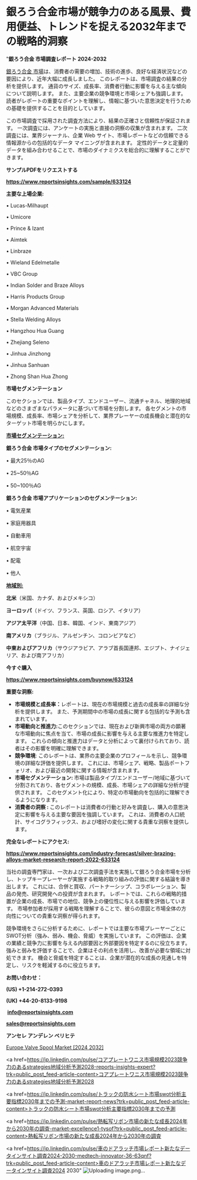 # 銀ろう合金市場が競争力のある風景、費用便益、トレンドを捉える2032年までの戦略的洞察

"<strong>銀ろう合金 市場調査レポート 2024-2032</strong>

<a href=https://www.reportsinsights.com/sample/633124>銀ろう合金 市場</a>は、消費者の需要の増加、技術の進歩、良好な経済状況などの要因により、近年大幅に成長しました。 このレポートは、市場調査の結果の分析を提供します。 通貨のサイズ、成長率、消費者行動に影響を与える主な傾向について説明します。 また、主要企業の競争環境と市場シェアも強調します。 読者がレポートの重要なポイントを理解し、情報に基づいた意思決定を行うための基礎を提供することを目的としています。

この市場調査で採用された調査方法により、結果の正確さと信頼性が保証されます。 一次調査には、アンケートの実施と直接の洞察の収集が含まれます。 二次調査には、業界ジャーナル、企業 Web サイト、市場レポートなどの信頼できる情報源からの包括的なデータ マイニングが含まれます。 定性的データと定量的データを組み合わせることで、市場のダイナミクスを総合的に理解することができます。

<strong><b>サンプルPDFをリクエストする</b></strong>

<a href=https://www.reportsinsights.com/sample/633124><strong><u>https://www.reportsinsights.com/sample/633124</u></strong></a>

<strong>主要な上場企業:</strong>

• Lucas-Milhaupt

• Umicore

• Prince & Izant

• Aimtek

• Linbraze

• Wieland Edelmetalle

• VBC Group

• Indian Solder and Braze Alloys

• Harris Products Group

• Morgan Advanced Materials

• Stella Welding Alloys

• Hangzhou Hua Guang

• Zhejiang Seleno

• Jinhua Jinzhong

• Jinhua Sanhuan

• Zhong Shan Hua Zhong

<strong>市場セグメンテーション</strong>

このセクションでは、製品タイプ、エンドユーザー、流通チャネル、地理的地域などのさまざまなパラメータに基づいて市場を分割します。 各セグメントの市場規模、成長率、市場シェアを分析して、業界プレーヤーの成長機会と潜在的なターゲット市場を明らかにします。

<strong><u>市場セグメンテーション</u></strong><strong><u>:</u></strong>

<strong>銀ろう合金 市場タイプのセグメンテーション:</strong>

• 最大25％のAG

• 25~50％AG

• 50~100％AG

<strong>銀ろう合金 市場アプリケーションのセグメンテーション:</strong>

• 電気産業

• 家庭用器具

• 自動車用

• 航空宇宙

• 配電

• 他人

<strong><u>地域別</u></strong><strong><u>:</u></strong>

<strong>北米</strong>（米国、カナダ、およびメキシコ）

<strong>ヨーロッパ</strong>（ドイツ、フランス、英国、ロシア、イタリア）

<strong>アジア太平洋</strong>（中国、日本、韓国、インド、東南アジア）

<strong>南アメリカ</strong>（ブラジル、アルゼンチン、コロンビアなど）

<strong>中東およびアフリカ</strong>（サウジアラビア、アラブ首長国連邦、エジプト、ナイジェリア、および南アフリカ）

<strong>今すぐ購入</strong>

<a href=https://www.reportsinsights.com/buynow/633124><strong><u>https://www.reportsinsights.com/buynow/633124</u></strong></a>

<strong>重要な洞察:</strong>
<ul>
  <li><strong>市場規模と成長率：</strong>レポートは、現在の市場規模と過去の成長率の詳細な分析を提供します。 また、予測期間中の市場の成長に関する包括的な予測も含まれています。</li>
  <li><strong>市場動向と推進力:</strong>このセクションでは、現在および新興市場の両方の顕著な市場動向に焦点を当て、市場の成長に影響を与える主要な推進力を特定します。 これらの傾向と推進力はデータと分析によって裏付けられており、読者はその影響を明確に理解できます。</li>
  <li><strong>競争環境</strong>: このレポートは、業界の主要企業のプロフィールを示し、競争環境の詳細な評価を提供します。 これには、市場シェア、戦略、製品ポートフォリオ、および最近の開発に関する情報が含まれます。</li>
  <li><strong>市場セグメンテーション: </strong>市場は製品タイプ/エンドユーザー/地域に基づいて分割されており、各セグメントの規模、成長、市場シェアの詳細な分析が提供されます。 このセグメント化により、特定の市場動向を包括的に理解できるようになります。</li>
  <li><strong>消費者の洞察 : </strong>このレポートは消費者の行動と好みを調査し、購入の意思決定に影響を与える主要な要因を強調しています。 これは、消費者の人口統計、サイコグラフィックス、および嗜好の変化に関する貴重な洞察を提供します。</li>
</ul>
<strong>完全なレポートにアクセス:</strong>

<a href=https://www.reportsinsights.com/industry-forecast/silver-brazing-alloys-market-research-report-2022-633124><strong><u><b>https://www.reportsinsights.com/industry-forecast/silver-brazing-alloys-market-research-report-2022-633124</b></u></strong></a>

当社の調査専門家は、一次および二次調査手法を実施して銀ろう合金市場を分析し、トップキープレーヤーが実施する戦略的取り組みの評価に関する結論を導き出します。 これには、合併と買収、パートナーシップ、コラボレーション、製品の発売、研究開発への投資が含まれます。 レポートでは、これらの戦略的措置が企業の成長、市場での地位、競争上の優位性に与える影響を評価しています。 市場参加者が採用する戦略を理解することで、彼らの意図と市場全体の方向性についての貴重な洞察が得られます。

競争環境をさらに分析するために、レポートでは主要な市場プレーヤーごとにSWOT分析（強み、弱み、機会、脅威）を実施しています。 この評価は、企業の業績と競争力に影響を与える内部要因と外部要因を特定するのに役立ちます。 強みと弱みを評価することで、企業はその利点を活用し、改善が必要な領域に対処できます。 機会と脅威を特定することは、企業が潜在的な成長の見通しを特定し、リスクを軽減するのに役立ちます。

<strong>お問い合わせ：</strong>

<strong>(US) +1-214-272-0393</strong>

<strong>(UK) +44-20-8133-9198</strong>

<strong> </strong><a href=info@reportsinsights.com><strong><u>info@reportsinsights.com</u></strong></a>

<a href=sales@reportsinsights.com><strong><u>sales@reportsinsights.com</u></strong></a>

<strong>アンセレ アンデレン ベリヒテ</strong>

<a href=https://www.linkedin.com/pulse/europe-valve-spool-market-latest-trends-forecasts-mgncf/>Europe Valve Spool Market [2024 2032]</a>

<a href=https://jp.linkedin.com/pulse/コアプレートワニス市場規模2023競争力のあるstrategies地域分析予測2028-reports-insights-expert?trk=public_post_feed-article-content>コアプレートワニス市場規模2023競争力のあるstrategies地域分析予測2028</a>

<a href=https://jp.linkedin.com/pulse/トラックの防水シート市場swot分析主要指標2030年までの予測-market-report-news?trk=public_post_feed-article-content>トラックの防水シート市場swot分析主要指標2030年までの予測</a>

<a href=https://jp.linkedin.com/pulse/熱転写リボン市場の新たな成長2024年から2030年の調査-market-excellence1-tysof?trk=public_post_feed-article-content>熱転写リボン市場の新たな成長2024年から2030年の調査</a>

<a href=https://jp.linkedin.com/pulse/車のドアラッチ市場レポート新たなデータインサイト調査2024-2030-medtech-innovator-36-63qnf?trk=public_post_feed-article-content>車のドアラッチ市場レポート新たなデータインサイト調査2024 2030</a>"
![Uploading image.png…]()
